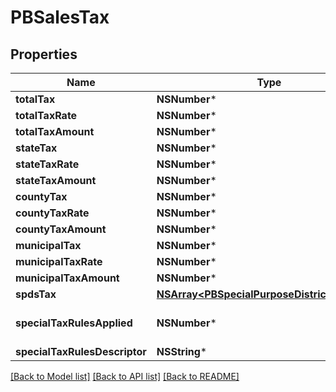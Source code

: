 # PBSalesTax

## Properties
Name | Type | Description | Notes
------------ | ------------- | ------------- | -------------
**totalTax** | **NSNumber*** |  | [optional] 
**totalTaxRate** | **NSNumber*** |  | [optional] 
**totalTaxAmount** | **NSNumber*** |  | [optional] 
**stateTax** | **NSNumber*** |  | [optional] 
**stateTaxRate** | **NSNumber*** |  | [optional] 
**stateTaxAmount** | **NSNumber*** |  | [optional] 
**countyTax** | **NSNumber*** |  | [optional] 
**countyTaxRate** | **NSNumber*** |  | [optional] 
**countyTaxAmount** | **NSNumber*** |  | [optional] 
**municipalTax** | **NSNumber*** |  | [optional] 
**municipalTaxRate** | **NSNumber*** |  | [optional] 
**municipalTaxAmount** | **NSNumber*** |  | [optional] 
**spdsTax** | [**NSArray&lt;PBSpecialPurposeDistrictTaxRate&gt;***](PBSpecialPurposeDistrictTaxRate.md) |  | [optional] 
**specialTaxRulesApplied** | **NSNumber*** |  | [optional] [default to @0]
**specialTaxRulesDescriptor** | **NSString*** |  | [optional] 

[[Back to Model list]](../README.md#documentation-for-models) [[Back to API list]](../README.md#documentation-for-api-endpoints) [[Back to README]](../README.md)


